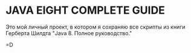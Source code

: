 #  JAVA EIGHT COMPLETE GUIDE

Это мой личный проект, в котором я сохраняю все скрипты из книги Герберта Шилдта "Java 8. Полное руководство."





=D
